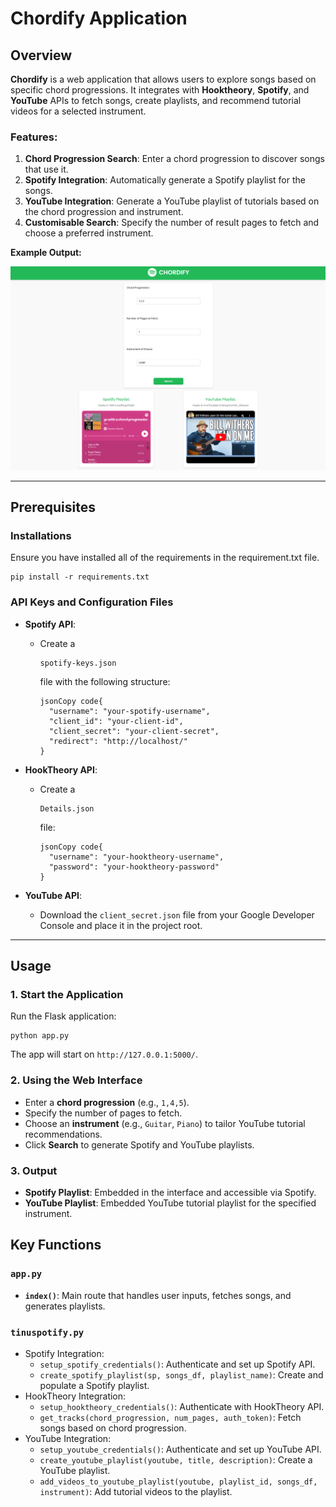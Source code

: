 # Chordify Application

## Overview

**Chordify** is a web application that allows users to explore songs based on specific chord progressions. It integrates with **Hooktheory**, **Spotify**, and **YouTube** APIs to fetch songs, create playlists, and recommend tutorial videos for a selected instrument.

### Features:

1. **Chord Progression Search**: Enter a chord progression to discover songs that use it.
2. **Spotify Integration**: Automatically generate a Spotify playlist for the songs.
3. **YouTube Integration**: Generate a YouTube playlist of tutorials based on the chord progression and instrument.
4. **Customisable Search**: Specify the number of result pages to fetch and choose a preferred instrument.

**Example Output:** 

![Output](./Output.png)



------

## Prerequisites

### Installations

Ensure you have installed all of the requirements in the requirement.txt file.

```
pip install -r requirements.txt
```

### API Keys and Configuration Files

- **Spotify API**:

  - Create a 

    ```
    spotify-keys.json
    ```

     file with the following structure:

    ```
    jsonCopy code{
      "username": "your-spotify-username",
      "client_id": "your-client-id",
      "client_secret": "your-client-secret",
      "redirect": "http://localhost/"
    }
    ```

- **HookTheory API**:

  - Create a 

    ```
    Details.json
    ```

     file:

    ```
    jsonCopy code{
      "username": "your-hooktheory-username",
      "password": "your-hooktheory-password"
    }
    ```

- **YouTube API**:

  - Download the `client_secret.json` file from your Google Developer Console and place it in the project root.

------

## Usage

### 1. Start the Application

Run the Flask application:

```
python app.py
```

The app will start on `http://127.0.0.1:5000/`.

### 2. Using the Web Interface

- Enter a **chord progression** (e.g., `1,4,5`).
- Specify the number of pages to fetch.
- Choose an **instrument** (e.g., `Guitar`, `Piano`) to tailor YouTube tutorial recommendations.
- Click **Search** to generate Spotify and YouTube playlists.

### 3. Output

- **Spotify Playlist**: Embedded in the interface and accessible via Spotify.
- **YouTube Playlist**: Embedded YouTube tutorial playlist for the specified instrument.



## Key Functions

### `app.py`

- **`index()`**: Main route that handles user inputs, fetches songs, and generates playlists.

### `tinuspotify.py`

- Spotify Integration:
  - `setup_spotify_credentials()`: Authenticate and set up Spotify API.
  - `create_spotify_playlist(sp, songs_df, playlist_name)`: Create and populate a Spotify playlist.
- HookTheory Integration:
  - `setup_hooktheory_credentials()`: Authenticate with HookTheory API.
  - `get_tracks(chord_progression, num_pages, auth_token)`: Fetch songs based on chord progression.
- YouTube Integration:
  - `setup_youtube_credentials()`: Authenticate and set up YouTube API.
  - `create_youtube_playlist(youtube, title, description)`: Create a YouTube playlist.
  - `add_videos_to_youtube_playlist(youtube, playlist_id, songs_df, instrument)`: Add tutorial videos to the playlist.
